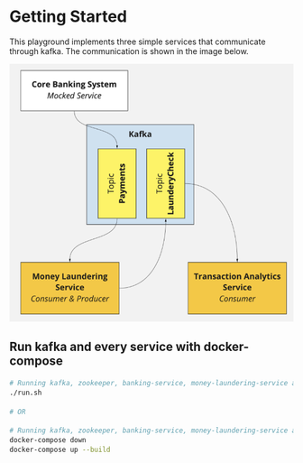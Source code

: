 # Getting Started

This playground implements three simple services that communicate through kafka. The communication is shown in the image
below.

![Overview](img/overview.png)

## Run kafka and every service with docker-compose

```bash
# Running kafka, zookeeper, banking-service, money-laundering-service and transaction-analysis-service
./run.sh

# OR

# Running kafka, zookeeper, banking-service, money-laundering-service and transaction-analysis-service
docker-compose down
docker-compose up --build
```


